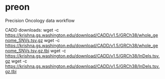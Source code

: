 # preon
Precision Oncology data workflow

CADD downloads:
wget -c https://krishna.gs.washington.edu/download/CADD/v1.5/GRCh38/whole_genome_SNVs.tsv.gz
wget -c https://krishna.gs.washington.edu/download/CADD/v1.5/GRCh38/whole_genome_SNVs.tsv.gz.tbi
wget -c https://krishna.gs.washington.edu/download/CADD/v1.5/GRCh38/InDels.tsv.gz
wget -c https://krishna.gs.washington.edu/download/CADD/v1.5/GRCh38/InDels.tsv.gz.tbi
